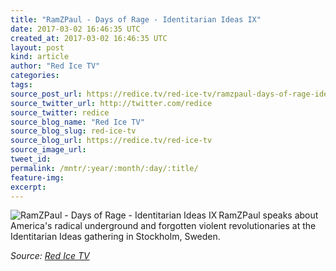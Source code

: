 ```yaml
---
title: "RamZPaul - Days of Rage - Identitarian Ideas IX"
date: 2017-03-02 16:46:35 UTC
created_at: 2017-03-02 16:46:35 UTC
layout: post
kind: article
author: "Red Ice TV"
categories: 
tags: 
source_post_url: https://redice.tv/red-ice-tv/ramzpaul-days-of-rage-identitarian-ideas-ix
source_twitter_url: http://twitter.com/redice
source_twitter: redice
source_blog_name: "Red Ice TV"
source_blog_slug: red-ice-tv
source_blog_url: https://redice.tv/red-ice-tv
source_image_url: 
tweet_id:
permalink: /mntr/:year/:month/:day/:title/
feature-img: 
excerpt:
---
```

<img align="left" alt="RamZPaul - Days of Rage - Identitarian Ideas IX" src="https://rdice.net/a/c/t/17/II-IX-RamzPaul.9cd7b47f.jpg"> RamZPaul speaks about America's radical underground and forgotten violent revolutionaries at the Identitarian Ideas gathering in Stockholm, Sweden.<div class="">
    <i>Source: <a href="https://redice.tv/red-ice-tv">Red Ice TV</a></i>
</div>
